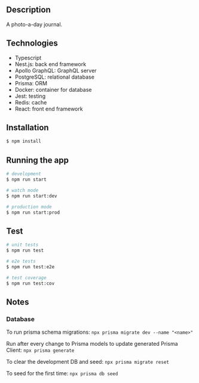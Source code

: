 ## Description

A photo-a-day journal.

## Technologies

- Typescript
- Nest.js: back end framework
- Apollo GraphQL: GraphQL server
- PostgreSQL: relational database
- Prisma: ORM
- Docker: container for database
- Jest: testing
- Redis: cache
- React: front end framework

## Installation

```bash
$ npm install
```

## Running the app

```bash
# development
$ npm run start

# watch mode
$ npm run start:dev

# production mode
$ npm run start:prod
```

## Test

```bash
# unit tests
$ npm run test

# e2e tests
$ npm run test:e2e

# test coverage
$ npm run test:cov
```

## Notes

### Database

To run prisma schema migrations: `npx prisma migrate dev --name "<name>"`

Run after every change to Prisma models to update generated Prisma Client: `npx prisma generate`

To clear the development DB and seed: `npx prisma migrate reset`

To seed for the first time: `npx prisma db seed`
